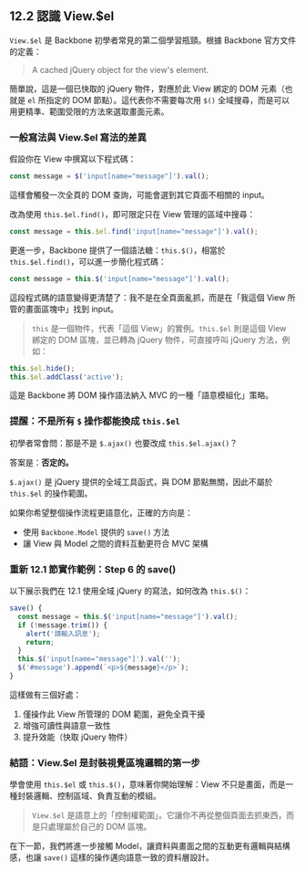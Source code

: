 ## 12.2 認識 View.\$el

`View.$el` 是 Backbone 初學者常見的第二個學習瓶頸。根據 Backbone 官方文件的定義：

> A cached jQuery object for the view's element.

簡單說，這是一個已快取的 jQuery 物件，對應於此 View 綁定的 DOM 元素（也就是 `el` 所指定的 DOM 節點）。這代表你不需要每次用 `$()` 全域搜尋，而是可以用更精準、範圍受限的方法來選取畫面元素。

### 一般寫法與 View.\$el 寫法的差異

假設你在 View 中撰寫以下程式碼：

```javascript
const message = $('input[name="message"]').val();
```

這樣會觸發一次全頁的 DOM 查詢，可能會選到其它頁面不相關的 input。

改為使用 `this.$el.find()`，即可限定只在 View 管理的區域中搜尋：

```javascript
const message = this.$el.find('input[name="message"]').val();
```

更進一步，Backbone 提供了一個語法糖：`this.$()`，相當於 `this.$el.find()`，可以進一步簡化程式碼：

```javascript
const message = this.$('input[name="message"]').val();
```

這段程式碼的語意變得更清楚了：我不是在全頁面亂抓，而是在「我這個 View 所管的畫面區塊中」找到 input。

> `this` 是一個物件，代表「這個 View」的實例。`this.$el` 則是這個 View 綁定的 DOM 區塊，並已轉為 jQuery 物件，可直接呼叫 jQuery 方法，例如：

```javascript
this.$el.hide();
this.$el.addClass('active');
```

這是 Backbone 將 DOM 操作語法納入 MVC 的一種「語意模組化」策略。

### 提醒：不是所有 `$` 操作都能換成 `this.$el`

初學者常會問：那是不是 `$.ajax()` 也要改成 `this.$el.ajax()`？

答案是：**否定的。**

`$.ajax()` 是 jQuery 提供的全域工具函式，與 DOM 節點無關，因此不屬於 `this.$el` 的操作範圍。

如果你希望整個操作流程更語意化，正確的方向是：

* 使用 `Backbone.Model` 提供的 `save()` 方法
* 讓 View 與 Model 之間的資料互動更符合 MVC 架構

### 重新 12.1 節實作範例：Step 6 的 save()

以下展示我們在 12.1 使用全域 jQuery 的寫法，如何改為 `this.$()`：

```javascript
save() {
  const message = this.$('input[name="message"]').val();
  if (!message.trim()) {
    alert('請輸入訊息');
    return;
  }
  this.$('input[name="message"]').val('');
  $('#message').append(`<p>${message}</p>`);
}
```

這樣做有三個好處：

1. 僅操作此 View 所管理的 DOM 範圍，避免全頁干擾
2. 增強可讀性與語意一致性
3. 提升效能（快取 jQuery 物件）

### 結語：View.\$el 是封裝視覺區塊邏輯的第一步

學會使用 `this.$el` 或 `this.$()`，意味著你開始理解：View 不只是畫面，而是一種封裝邏輯、控制區域、負責互動的模組。

> `View.$el` 是語意上的「控制權範圍」。它讓你不再從整個頁面去抓東西，而是只處理屬於自己的 DOM 區塊。

在下一節，我們將進一步接觸 Model，讓資料與畫面之間的互動更有邏輯與結構感，也讓 `save()` 這樣的操作邁向語意一致的資料層設計。
